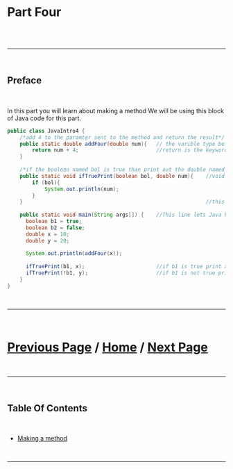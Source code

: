 # Part Four


<br>

 

<br>

***

<br> 

## Preface

<br>

In this part you will learn about making a method
We will be using this block of Java code for this part. 

````Java
public class JavaIntro4 {                       
    /*add 4 to the paramter sent to the method and return the result*/
    public static double addFour(double num){   // the varible type before the method name is what type will be returned
        return num + 4;                         //return is the keyword that tells java to end the method and send the value
    }
    
    /*if the boolean named bol is true than print out the double named num*/
    public static void ifTruePrint(boolean bol, double num){    //void means the method won't return any value
        if (bol){
            System.out.println(num);
        }
    }                                                           //this method doesn't return a value
    
    public static void main(String args[]) {    //This line lets Java know what to run when you click execute below
      boolean b1 = true;                        
      boolean b2 = false;
      double x = 10;
      double y = 20;
      
      System.out.println(addFour(x));
      
      ifTruePrint(b1, x);                       //if b1 is true print x
      ifTruePrint(!b1, y);                      //if b1 is not true print y
    }                                          
}  
````

<br>

***

<br>

# [Previous Page](https://docs.lynkrobotics.org/programming/java) / [Home](https://docs.lynkrobotics.org/) / [Next Page](./makingAMethod.md) 

<br>

***

<br> 

## Table Of Contents

<br>

- [Making a method](./makingAMethod.md)



<br>

***

<br>
